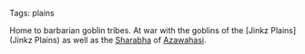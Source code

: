 Tags: plains

Home to barbarian goblin tribes. At war with the goblins of the [Jinkz Plains](Jinkz Plains) as well as the [Sharabha](Sharabha) of [Azawahasi](Azawahasi).